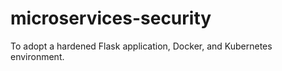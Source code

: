 # microservices-security
To adopt a hardened Flask application, Docker, and Kubernetes environment.
